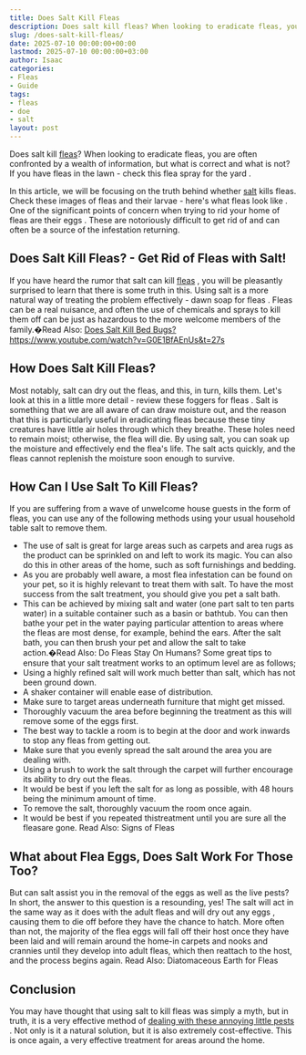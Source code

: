 ```yaml
---
title: Does Salt Kill Fleas
description: Does salt kill fleas? When looking to eradicate fleas, you are often confronted by a wealth of information, but what is correct and what is not?
slug: /does-salt-kill-fleas/
date: 2025-07-10 00:00:00+00:00
lastmod: 2025-07-10 00:00:00+03:00
author: Isaac
categories:
- Fleas
- Guide
tags:
- fleas
- doe
- salt
layout: post
---
```

Does salt kill [fleas](https://pestpolicy.com/does-apple-cider-vinegar-kill-fleas/)? When looking to eradicate fleas, you are often confronted by a wealth of information, but what is correct and what is not? If you have fleas in the lawn - check this
flea spray for the yard
.

In this article, we will be focusing on the truth behind whether [salt](https://pestpolicy.com/does-salt-kill-bed-bugs/) kills fleas. Check these images of fleas and their larvae - here's
what fleas look like
.
One of the significant points of concern when trying to
rid your home of fleas are their eggs
. These are notoriously difficult to get rid of and can often be a source of the infestation returning.

## Does Salt Kill Fleas? - Get Rid of Fleas with Salt!
If you have heard the rumor that salt can kill
[fleas](http://ipm.ucanr.edu/PMG/PESTNOTES/pn7419.html)
, you will be pleasantly surprised to learn that there is some truth in this. Using salt is a more natural way of treating the problem effectively -
dawn soap for fleas
.
Fleas can be a real nuisance, and often the use of chemicals and sprays to kill them off can be just as hazardous to the more welcome members of the family.�Read Also:
[Does Salt Kill Bed Bugs?](https://pestpolicy.com/does-salt-kill-bed-bugs/)
https://www.youtube.com/watch?v=G0E1BfAEnUs&t=27s
## How Does Salt Kill Fleas?
Most notably, salt can dry out the fleas, and this, in turn, kills them. Let's look at this in a little more detail - review these
foggers for fleas
.
Salt is something that we are all aware of can draw moisture out, and the reason that this is particularly useful in eradicating fleas because these tiny creatures have little air holes through which they breathe.
These holes need to remain moist; otherwise, the flea will die. By using salt, you can soak up the moisture and effectively end the flea's life. The salt acts quickly, and the fleas cannot replenish the moisture soon enough to survive.
## How Can I Use Salt To Kill Fleas?
If you are suffering from a wave of unwelcome house guests in the form of fleas, you can use any of the following methods using your usual household table salt to remove them.
- The use of salt is great for large areas such as carpets and area rugs as the product can be sprinkled on and left to work its magic. You can also do this in other areas of the home, such as soft furnishings and bedding.
- As you are probably well aware, a most flea infestation can be found on your pet, so it is highly relevant to treat them with salt. To have the most success from the salt treatment, you should give you pet a salt bath.
- This can be achieved by mixing salt and water (one part salt to ten parts water) in a suitable container such as a basin or bathtub.
You can then bathe your pet in the water paying particular attention to areas where the fleas are most dense, for example, behind the ears.
After the salt bath, you can then brush your pet and allow the salt to take action.�Read Also:
Do Fleas Stay On Humans?
Some great tips to ensure that your salt treatment works to an optimum level are as follows;
- Using a highly refined salt will work much better than salt, which has not been ground down.
- A shaker container will enable ease of distribution.
- Make sure to target areas underneath furniture that might get missed.
- Thoroughly vacuum the area before beginning the treatment as this will remove some of the eggs first.
- The best way to tackle a room is to begin at the door and work inwards to stop any fleas from getting out.
- Make sure that you evenly spread the salt around the area you are dealing with.
- Using a brush to work the salt through the carpet will further encourage its ability to dry out the fleas.
- It would be best if you left the salt for as long as possible, with 48 hours being the minimum amount of time.
- To remove the salt, thoroughly vacuum the room once again.
- It would be best if you repeated thistreatment until you are sure all the fleasare gone.
Read Also:
Signs of Fleas
## What about Flea Eggs, Does Salt Work For Those Too?
But can salt assist you in the removal of the eggs as well as the live pests? In short, the answer to this question is a resounding, yes!
The salt will act in the same way as it does with the adult
fleas and will dry out any eggs
, causing them to die off before they have the chance to hatch.
More often than not, the majority of the flea eggs will fall off their host once they have been laid and will remain around the home-in carpets and nooks and crannies until they develop into adult fleas, which then reattach to the host, and the process begins again.
Read Also:
Diatomaceous Earth for Fleas
## Conclusion
You may have thought that using salt to kill fleas was simply a myth, but in truth, it is a very effective method of
[dealing with these annoying little pests](https://citybugs.tamu.edu/factsheets/biting-stinging/others/ent-3001/)
.
Not only is it a natural solution, but it is also extremely cost-effective. This is once again, a very
effective treatment
for areas around the home.